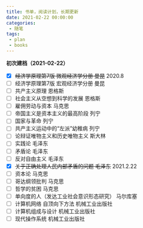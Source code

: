 ```yaml
---
title: 书单，阅读计划，长期更新
date: 2021-02-22 00:00:00
categories:
 - 随笔
tags:
 - plan
 - books
---
```


**初次建档（2021-02-22）**

- [x] ~~经济学原理第7版 微观经济学分册 曼昆~~ 2020.8
- [ ] 经济学原理第7版 宏观经济学分册 曼昆
- [ ] 共产主义原理 恩格斯
- [ ] 社会主义从空想到科学的发展 恩格斯
- [ ] 雇佣劳动与资本 马克思
- [ ] 帝国主义是资本主义的最高阶段 列宁
- [ ] 国家与革命 列宁
- [ ] 共产主义运动中的“左派”幼稚病 列宁
- [ ] 论辩证唯物主义和历史唯物主义 斯大林
- [ ] 实践论 毛泽东
- [ ] 矛盾论 毛泽东
- [ ] 反对自由主义 毛泽东
- [x] ~~关于正确处理人民内部矛盾的问题 毛泽东~~ 2021.2.22
- [ ] 资本论 马克思
- [ ] 哥达纲领批判 马克思
- [ ] 哲学的贫困 马克思
- [ ] 单向度的人（发达工业社会意识形态研究） 马尔库塞
- [ ] 计算机网络 自顶向下方法 机械工业出版社
- [ ] 计算机组成与设计 机械工业出版社
- [ ] 现代操作系统 机械工业出版社
